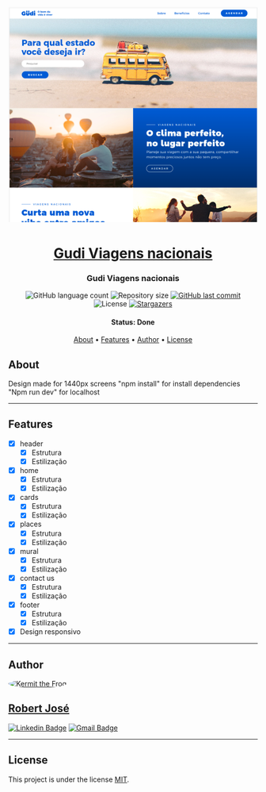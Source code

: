 <h1 align="center">
    <img alt="Gudi Viagens nacionais" title="#week-planning" src="./src/assets/imgs/readme/example.png" />
</h1>

<h1 align="center">
   <a href="#">Gudi Viagens nacionais</a>
</h1>

<h3 align="center">
    Gudi Viagens nacionais
</h3>

<p align="center">
  <img alt="GitHub language count" src="https://img.shields.io/github/languages/count/KermitTheSapo/gudi-viagens-nacionais-vnw">

  <img alt="Repository size" src="https://img.shields.io/github/repo-size/KermitTheSapo/gudi-viagens-nacionais-vnw">

  <a href="https://github.com/KermitTheSapo/gudi-viagens-nacionais-vnw/commits/master">
    <img alt="GitHub last commit" src="https://img.shields.io/github/last-commit/KermitTheSapo/gudi-viagens-nacionais-vnw">
  </a>
    
   <img alt="License" src="https://img.shields.io/badge/license-MIT-brightgreen">
   <a href="https://github.com/KermitTheSapo/gudi-viagens-nacionais-vnw/stargazers">
    <img alt="Stargazers" src="https://img.shields.io/github/stars/KermitTheSapo/gudi-viagens-nacionais-vnw?style=social">
  </a>

<h4 align="center"> 
	 Status: Done
</h4>

<p align="center">
 <a href="#about">About</a> •
 <a href="#features">Features</a> •
 <a href="#author">Author</a> • 
 <a href="#user-content-license">License</a>

</p>


## About

Design made for 1440px screens
"npm install" for install dependencies
"Npm run dev" for localhost

---

## Features

- [X] header
  - [X] Estrutura
  - [X] Estilização
- [X] home
  - [X] Estrutura
  - [X] Estilização
- [X] cards
  - [X] Estrutura
  - [X] Estilização
- [X] places
  - [X] Estrutura
  - [X] Estilização
- [X] mural
  - [X] Estrutura
  - [X] Estilização
- [X] contact us
  - [X] Estrutura
  - [X] Estilização
- [X] footer
  - [X] Estrutura
  - [X] Estilização
- [X] Design responsivo

---

## Author

<a href="#">
 <img style="border-radius: 50%;" src="https://avatars.githubusercontent.com/u/74118301?v=4" width="100px;" alt="Kermit the Frog"/>
<h2>Robert José</h2>

[![Linkedin Badge](https://img.shields.io/badge/-Robert-Jose?style=flat-square&logo=Linkedin&logoColor=white&link=https://www.linkedin.com/in/robertjosé/)](https://www.linkedin.com/in/robertjosé/) 
[![Gmail Badge](https://img.shields.io/badge/-rjsf06@gmail.com-c14438?style=flat-square&logo=Gmail&logoColor=white&link=mailto:tgmarinho@gmail.com)](mailto:rjsf06@gmail.com)

---

## License

This project is under the license [MIT](./LICENSE).
